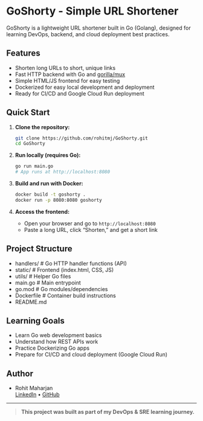 # GoShorty - Simple URL Shortener

GoShorty is a lightweight URL shortener built in Go (Golang), designed for learning DevOps, backend, and cloud deployment best practices.

## Features

- Shorten long URLs to short, unique links
- Fast HTTP backend with Go and [gorilla/mux](https://github.com/gorilla/mux)
- Simple HTML/JS frontend for easy testing
- Dockerized for easy local development and deployment
- Ready for CI/CD and Google Cloud Run deployment

## Quick Start

1. **Clone the repository:**
    ```bash
    git clone https://github.com/rohitmj/GoShorty.git
    cd GoShorty
    ```

2. **Run locally (requires Go):**
    ```bash
    go run main.go
    # App runs at http://localhost:8080
    ```

3. **Build and run with Docker:**
    ```bash
    docker build -t goshorty .
    docker run -p 8080:8080 goshorty
    ```

4. **Access the frontend:**
    - Open your browser and go to `http://localhost:8080`
    - Paste a long URL, click “Shorten,” and get a short link

## Project Structure

  - handlers/ # Go HTTP handler functions (API)
  - static/ # Frontend (index.html, CSS, JS)
  - utils/ # Helper Go files
  - main.go # Main entrypoint
  - go.mod # Go modules/dependencies
  - Dockerfile # Container build instructions
  - README.md


## Learning Goals

- Learn Go web development basics
- Understand how REST APIs work
- Practice Dockerizing Go apps
- Prepare for CI/CD and cloud deployment (Google Cloud Run)

## Author

- Rohit Maharjan  
  [LinkedIn](https://www.linkedin.com/in/rmj619) • [GitHub](https://github.com/rohitmj)

---

> **This project was built as part of my DevOps & SRE learning journey.**



